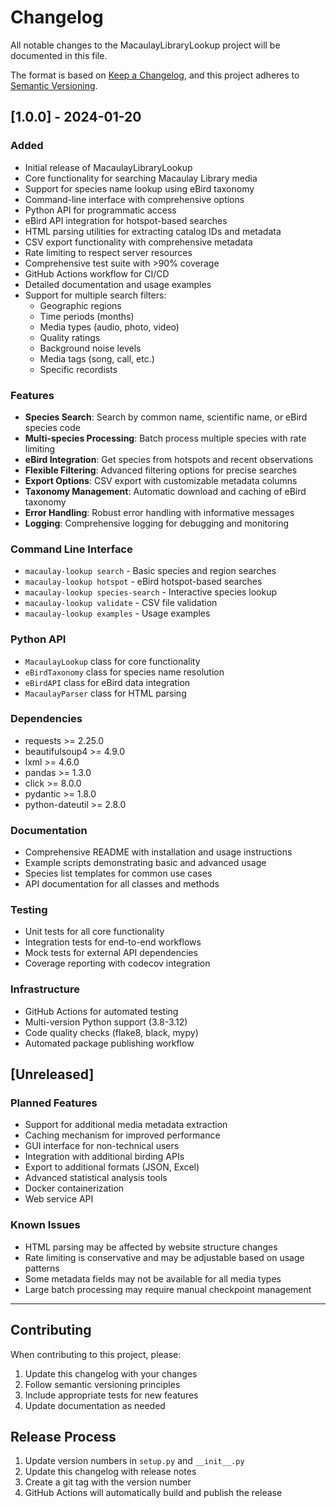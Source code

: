 # Changelog

All notable changes to the MacaulayLibraryLookup project will be documented in this file.

The format is based on [Keep a Changelog](https://keepachangelog.com/en/1.0.0/),
and this project adheres to [Semantic Versioning](https://semver.org/spec/v2.0.0.html).

## [1.0.0] - 2024-01-20

### Added
- Initial release of MacaulayLibraryLookup
- Core functionality for searching Macaulay Library media
- Support for species name lookup using eBird taxonomy
- Command-line interface with comprehensive options
- Python API for programmatic access
- eBird API integration for hotspot-based searches
- HTML parsing utilities for extracting catalog IDs and metadata
- CSV export functionality with comprehensive metadata
- Rate limiting to respect server resources
- Comprehensive test suite with >90% coverage
- GitHub Actions workflow for CI/CD
- Detailed documentation and usage examples
- Support for multiple search filters:
  - Geographic regions
  - Time periods (months)
  - Media types (audio, photo, video)
  - Quality ratings
  - Background noise levels
  - Media tags (song, call, etc.)
  - Specific recordists

### Features
- **Species Search**: Search by common name, scientific name, or eBird species code
- **Multi-species Processing**: Batch process multiple species with rate limiting
- **eBird Integration**: Get species from hotspots and recent observations
- **Flexible Filtering**: Advanced filtering options for precise searches
- **Export Options**: CSV export with customizable metadata columns
- **Taxonomy Management**: Automatic download and caching of eBird taxonomy
- **Error Handling**: Robust error handling with informative messages
- **Logging**: Comprehensive logging for debugging and monitoring

### Command Line Interface
- `macaulay-lookup search` - Basic species and region searches
- `macaulay-lookup hotspot` - eBird hotspot-based searches
- `macaulay-lookup species-search` - Interactive species lookup
- `macaulay-lookup validate` - CSV file validation
- `macaulay-lookup examples` - Usage examples

### Python API
- `MacaulayLookup` class for core functionality
- `eBirdTaxonomy` class for species name resolution
- `eBirdAPI` class for eBird data integration
- `MacaulayParser` class for HTML parsing

### Dependencies
- requests >= 2.25.0
- beautifulsoup4 >= 4.9.0
- lxml >= 4.6.0
- pandas >= 1.3.0
- click >= 8.0.0
- pydantic >= 1.8.0
- python-dateutil >= 2.8.0

### Documentation
- Comprehensive README with installation and usage instructions
- Example scripts demonstrating basic and advanced usage
- Species list templates for common use cases
- API documentation for all classes and methods

### Testing
- Unit tests for all core functionality
- Integration tests for end-to-end workflows
- Mock tests for external API dependencies
- Coverage reporting with codecov integration

### Infrastructure
- GitHub Actions for automated testing
- Multi-version Python support (3.8-3.12)
- Code quality checks (flake8, black, mypy)
- Automated package publishing workflow

## [Unreleased]

### Planned Features
- Support for additional media metadata extraction
- Caching mechanism for improved performance
- GUI interface for non-technical users
- Integration with additional birding APIs
- Export to additional formats (JSON, Excel)
- Advanced statistical analysis tools
- Docker containerization
- Web service API

### Known Issues
- HTML parsing may be affected by website structure changes
- Rate limiting is conservative and may be adjustable based on usage patterns
- Some metadata fields may not be available for all media types
- Large batch processing may require manual checkpoint management

---

## Contributing

When contributing to this project, please:
1. Update this changelog with your changes
2. Follow semantic versioning principles
3. Include appropriate tests for new features
4. Update documentation as needed

## Release Process

1. Update version numbers in `setup.py` and `__init__.py`
2. Update this changelog with release notes
3. Create a git tag with the version number
4. GitHub Actions will automatically build and publish the release